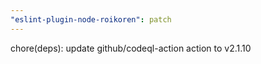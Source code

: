 ```yaml
---
"eslint-plugin-node-roikoren": patch
---
```


chore(deps): update github/codeql-action action to v2.1.10
